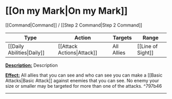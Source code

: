 # [[On my Mark|On my Mark]]
[[Command|Command]] / [[Step 2 Command|Step 2 Command]]

| Type | Action | Targets | Range |
| --- | --- | --- | --- | 
| [[Daily Abilities\|Daily]] | [[Attack Actions\|Attack]] | All Allies | [[Line of Sight]] |
<u>**Description:**</u> Description

<u>**Effect:**</u> All allies that you can see and who can see you can make a [[Basic Attacks|Basic Attack]] against enemies that you can see. No enemy your size or smaller may be targeted for more than one of the attacks. ^797b46


---